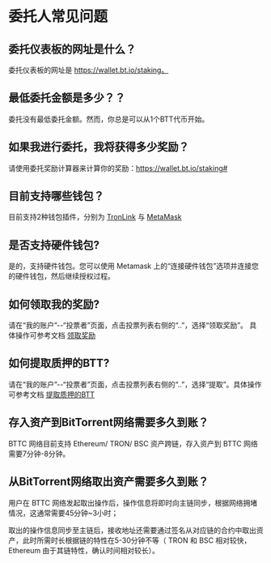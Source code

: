 # 委托人常见问题
## 委托仪表板的网址是什么？
委托仪表板的网址是 https://wallet.bt.io/staking。

## 最低委托金额是多少？？
委托没有最低委托金额。然而，你总是可以从1个BTT代币开始。

## 如果我进行委托，我将获得多少奖励？
请使用委托奖励计算器来计算你的奖励：https://wallet.bt.io/staking#

## 目前支持哪些钱包？
目前支持2种钱包插件，分别为 [TronLink](https://www.tronlink.org/) 与 [MetaMask](https://metamask.io/)

## 是否支持硬件钱包?
是的，支持硬件钱包。您可以使用 Metamask 上的“连接硬件钱包”选项并连接您的硬件钱包，然后继续授权过程。


## 如何领取我的奖励?
请在“我的账户”--“投票者”页面，点击投票列表右侧的“..”，选择“领取奖励”。 具体操作可参考文档 [领取奖励](https://bttc.zendesk.com/hc/zh-cn/articles/4408460200985-%E9%A2%86%E5%8F%96%E5%A5%96%E5%8A%B1)

## 如何提取质押的BTT?
请在“我的账户”--“投票者”页面，点击投票列表右侧的“..”，选择“提取”。具体操作可参考文档 [提取质押的BTT](https://bttc.zendesk.com/hc/zh-cn/articles/4408460195353-%E6%8F%90%E5%8F%96%E8%B4%A8%E6%8A%BC%E7%9A%84BTT)


## 存入资产到BitTorrent网络需要多久到账？
BTTC 网络目前支持 Ethereum/ TRON/ BSC 资产跨链，存入资产到 BTTC 网络需要7分钟-8分钟。

## 从BitTorrent网络取出资产需要多久到账？
用户在 BTTC 网络发起取出操作后，操作信息将即时向主链同步，根据网络拥堵情况，这通常需要45分钟~3小时；

取出的操作信息同步至主链后，接收地址还需要通过签名从对应链的合约中取出资产，此时所需时长根据链的特性在5-30分钟不等（ TRON 和 BSC 相对较快，Ethereum 由于其链特性，确认时间相对较长）。
